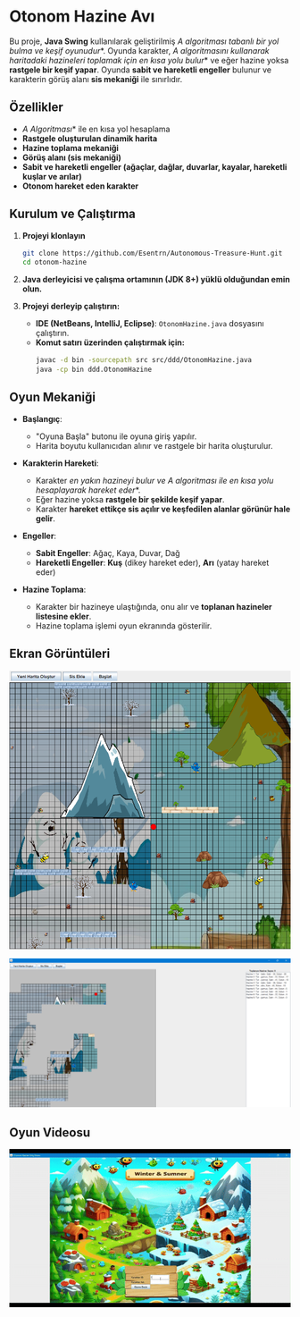 # **Otonom Hazine Avı**

Bu proje, **Java Swing** kullanılarak geliştirilmiş **A* algoritması tabanlı bir yol bulma ve keşif oyunudur**. Oyunda karakter, **A* algoritmasını kullanarak haritadaki hazineleri toplamak için en kısa yolu bulur** ve eğer hazine yoksa **rastgele bir keşif yapar**. Oyunda **sabit ve hareketli engeller** bulunur ve karakterin görüş alanı **sis mekaniği** ile sınırlıdır.  

## **Özellikler**  

- **A* Algoritması** ile en kısa yol hesaplama  
- **Rastgele oluşturulan dinamik harita**  
- **Hazine toplama mekaniği**  
- **Görüş alanı (sis mekaniği)**  
- **Sabit ve hareketli engeller (ağaçlar, dağlar, duvarlar, kayalar, hareketli kuşlar ve arılar)**  
- **Otonom hareket eden karakter**  

## **Kurulum ve Çalıştırma**  

1. **Projeyi klonlayın**  
   ```sh
   git clone https://github.com/Esentrn/Autonomous-Treasure-Hunt.git
   cd otonom-hazine
   ```
2. **Java derleyicisi ve çalışma ortamının (JDK 8+) yüklü olduğundan emin olun.**  

3. **Projeyi derleyip çalıştırın:**  
   - **IDE (NetBeans, IntelliJ, Eclipse)**: `OtonomHazine.java` dosyasını çalıştırın.  
   - **Komut satırı üzerinden çalıştırmak için:**  
     ```sh
     javac -d bin -sourcepath src src/ddd/OtonomHazine.java
     java -cp bin ddd.OtonomHazine
     ```

## **Oyun Mekaniği**  

- **Başlangıç**:  
  - "Oyuna Başla" butonu ile oyuna giriş yapılır.  
  - Harita boyutu kullanıcıdan alınır ve rastgele bir harita oluşturulur.  

- **Karakterin Hareketi**:  
  - Karakter **en yakın hazineyi bulur ve A* algoritması ile en kısa yolu hesaplayarak hareket eder**.  
  - Eğer hazine yoksa **rastgele bir şekilde keşif yapar**.  
  - Karakter **hareket ettikçe sis açılır ve keşfedilen alanlar görünür hale gelir**.  

- **Engeller**:  
  - **Sabit Engeller**: Ağaç, Kaya, Duvar, Dağ  
  - **Hareketli Engeller**: **Kuş** (dikey hareket eder), **Arı** (yatay hareket eder)  

- **Hazine Toplama**:  
  - Karakter bir hazineye ulaştığında, onu alır ve **toplanan hazineler listesine ekler**.  
  - Hazine toplama işlemi oyun ekranında gösterilir.  

## **Ekran Görüntüleri**  

![Oyun Ekranı](https://github.com/Esentrn/Autonomous-Treasure-Hunt/blob/f82d3ee42d9dcbb9635a01d863f738b97109e850/Autonomous-Treasure-Hunt1.png)

![Oyun Ekranı](https://github.com/Esentrn/Autonomous-Treasure-Hunt/blob/f82d3ee42d9dcbb9635a01d863f738b97109e850/Autonomous-Treasure-Hunt2.png)

## **Oyun Videosu**  

![Video Önizleme](https://github.com/Esentrn/Autonomous-Treasure-Hunt/blob/f82d3ee42d9dcbb9635a01d863f738b97109e850/Autonomous-Treasure-Hunt.gif)

